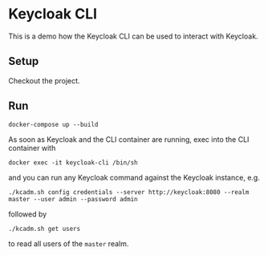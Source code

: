 Keycloak CLI
=

This is a demo how the Keycloak CLI can be used to interact with Keycloak.

Setup
-

Checkout the project.

Run
-

```
docker-compose up --build
```

As soon as Keycloak and the CLI container are running, exec into the CLI container with

```
docker exec -it keycloak-cli /bin/sh
```

and you can run any Keycloak command against the Keycloak instance, e.g.

```
./kcadm.sh config credentials --server http://keycloak:8080 --realm master --user admin --password admin
```

followed by

```
./kcadm.sh get users
```

to read all users of the `master` realm.